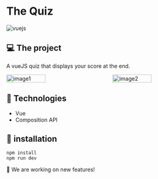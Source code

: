# The Quiz

<div style="display:flex">
  <img align="center" alt="vuejs" src="https://img.shields.io/badge/Vue.js-35495E?style=for-the-badge&logo=vue.js&logoColor=4FC08D" />
</div>

## 💻 The project 
   A vueJS quiz that displays your score at the end.
   
<div style="display: flex; justify-content: space-between;">
  <img src="https://github.com/VitorFerronato/the-quiz/assets/94748997/64ec5993-e545-4cc8-96c8-df1bb502e43e" alt="image1" style="width: 45%; margin-right: 5%;">
  <img src="https://github.com/VitorFerronato/the-quiz/assets/94748997/53c994b1-a4ef-470e-9391-3172b02ef5e6" alt="image2" style="width: 45%;">
</div>
  



## 🚀 Technologies
* Vue
* Composition API

## 🔧 installation
```
npm install
npm run dev
```

<p> 👷 We are working on new features! </p> 
